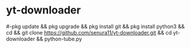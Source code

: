 # yt-downloader
#-pkg update && pkg upgrade && pkg install git && pkg install python3 && cd && git clone https://github.com/senura11/yt-downloader.git && cd yt-downloader &&
python-tube.py
